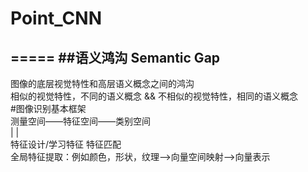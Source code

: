 # Point_CNN<br>
=====
##语义鸿沟 Semantic Gap<br>
-------
图像的底层视觉特性和高层语义概念之间的鸿沟<br>
相似的视觉特性，不同的语义概念 && 不相似的视觉特性，相同的语义概念<br>
#图像识别基本框架<br>
测量空间——特征空间——类别空间<br>
|                        |<br>
    特征设计/学习特征   特征匹配<br>
全局特征提取：例如颜色，形状，纹理——>向量空间映射——>向量表示<br>


